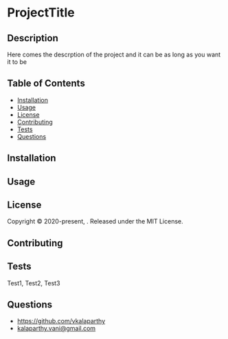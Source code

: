 # ProjectTitle
## Description
Here comes the descrption of the project and it can be as long as you want it to be
## Table of Contents
* [Installation](#installation)
* [Usage](#usage)
* [License](#license)
* [Contributing](#contributing)
* [Tests](#tests)
* [Questions](#questions)
## Installation
## Usage
## License
Copyright © 2020-present, . Released under the MIT License.
## Contributing
## Tests
Test1, Test2, Test3
## Questions
* https://github.com/vkalaparthy
* kalaparthy.vani@gmail.com
    